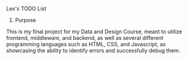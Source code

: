 Lex's TODO List

1. Purpose
   
This is my final project for my Data and Design Course, meant to utilize frontend, middleware, and backend, as well as several different    programming languages such as HTML, CSS, and Javascript, as showcasing the ability to identify errors and successfully debug them.
